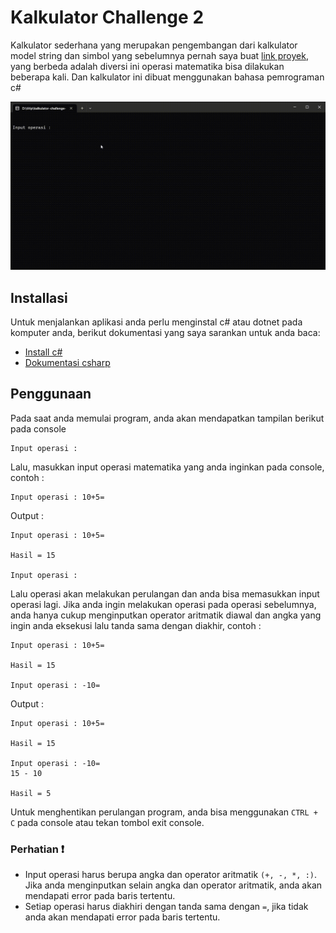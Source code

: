 # Kalkulator Challenge 2
Kalkulator sederhana yang merupakan pengembangan dari kalkulator model string dan simbol yang sebelumnya pernah saya buat [link proyek](https://github.com/sulthonaw/kalkulator-model-string-dan-simbol), yang berbeda adalah diversi ini operasi matematika bisa dilakukan beberapa kali. Dan kalkulator ini dibuat menggunakan bahasa pemrograman c#

![](https://github.com/sulthonaw/kalkulator-challenge-2/blob/main/v2/assets/D__titip_kalkulator-challenge-2_v2_bin_Debug_net7.0_ModelStringDanSimbol.exe-2023-03-20-11-10-57.gif)

## Installasi
Untuk menjalankan aplikasi anda perlu menginstal c# atau dotnet pada komputer anda, berikut dokumentasi yang saya sarankan untuk anda baca:
- [Install c#](https://www.petanikode.com/cs-windows/)
- [Dokumentasi csharp](https://learn.microsoft.com/en-us/dotnet/csharp/)

## Penggunaan
Pada saat anda memulai program, anda akan mendapatkan tampilan berikut pada console
```
Input operasi :
```

Lalu, masukkan input operasi matematika yang anda inginkan pada console, contoh :
```
Input operasi : 10+5=
```
Output : 
```
Input operasi : 10+5=

Hasil = 15

Input operasi : 
```
Lalu operasi akan melakukan perulangan dan anda bisa memasukkan input operasi lagi. Jika anda ingin melakukan operasi pada operasi sebelumnya, anda hanya cukup menginputkan operator aritmatik diawal dan angka yang ingin anda eksekusi lalu tanda sama dengan diakhir, contoh :
```
Input operasi : 10+5=

Hasil = 15

Input operasi : -10=
```
Output :
```
Input operasi : 10+5=

Hasil = 15

Input operasi : -10=
15 - 10

Hasil = 5
```
Untuk menghentikan perulangan program, anda bisa menggunakan `CTRL + C` pada console atau tekan tombol exit console.
### Perhatian ❗
- Input operasi harus berupa angka dan operator aritmatik `(+, -, *, :)`. Jika anda menginputkan selain angka dan operator aritmatik, anda akan mendapati error pada baris tertentu.
- Setiap operasi harus diakhiri dengan tanda sama dengan `=`, jika tidak anda akan mendapati error pada baris tertentu.
